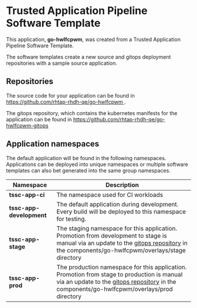 # Trusted Application Pipeline Software Template

This application, **go-hwlfcpwm**, was created from a Trusted Application Pipeline Software Template.

The software templates create a new source and gitops deployment repositories with a sample source application. 

## Repositories

The source code for your application can be found in [https://github.com/rhtap-rhdh-qe/go-hwlfcpwm ](https://github.com/rhtap-rhdh-qe/go-hwlfcpwm ).
 
The gitops repository, which contains the kubernetes manifests for the application can be found in 
[https://github.com/rhtap-rhdh-qe/go-hwlfcpwm-gitops ](https://github.com/rhtap-rhdh-qe/go-hwlfcpwm-gitops ) 

## Application namespaces 

The default application will be found in the following namespaces. Applications can be deployed into unique namespaces or multiple software templates can also bet generated into the same group namespaces.  

|  Namespace   |  Description   |  
| -------- | -------- |
| **tssc-app-ci** | The namespace used for CI workloads |
| **tssc-app-development** | The default application during development. Every build will be deployed to this namespace for testing. |
| **tssc-app-stage** | The staging namespace for this application. Promotion from development to stage is manual via an update to the [gitops repository](https://github.com/rhtap-rhdh-qe/go-hwlfcpwm-gitops ) in the components/go-hwlfcpwm/overlays/stage directory |
| **tssc-app-prod** | The production namespace for this application. Promotion from stage to production is manual via an update to the [gitops repository](https://github.com/rhtap-rhdh-qe/go-hwlfcpwm-gitops ) in the components/go-hwlfcpwm/overlays/prod directory |